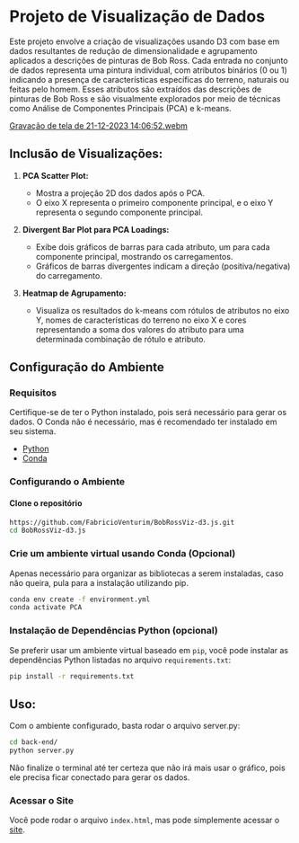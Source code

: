 # Projeto de Visualização de Dados

Este projeto envolve a criação de visualizações usando D3 com base em dados resultantes de redução de dimensionalidade e agrupamento aplicados a descrições de pinturas de Bob Ross. Cada entrada no conjunto de dados representa uma pintura individual, com atributos binários (0 ou 1) indicando a presença de características específicas do terreno, naturais ou feitas pelo homem. Esses atributos são extraídos das descrições de pinturas de Bob Ross e são visualmente explorados por meio de técnicas como Análise de Componentes Principais (PCA) e k-means.

[Gravação de tela de 21-12-2023 14:06:52.webm](https://github.com/FabricioVenturim/BobRossViz-d3/assets/86852019/23bda1cd-890d-4674-83cc-3c50b2da2e0a)

## Inclusão de Visualizações:

1. **PCA Scatter Plot:**
   - Mostra a projeção 2D dos dados após o PCA.
   - O eixo X representa o primeiro componente principal, e o eixo Y representa o segundo componente principal.

2. **Divergent Bar Plot para PCA Loadings:**
   - Exibe dois gráficos de barras para cada atributo, um para cada componente principal, mostrando os carregamentos.
   - Gráficos de barras divergentes indicam a direção (positiva/negativa) do carregamento.

3. **Heatmap de Agrupamento:**
   - Visualiza os resultados do k-means com rótulos de atributos no eixo Y, nomes de características do terreno no eixo X e cores representando a soma dos valores do atributo para uma determinada combinação de rótulo e atributo.

## Configuração do Ambiente

### Requisitos

Certifique-se de ter o Python instalado, pois será necessário para gerar os dados. O Conda não é necessário, mas é recomendado ter instalado em seu sistema.

- [Python](https://www.python.org/downloads/)
- [Conda](https://docs.conda.io/en/latest/miniconda.html)

### Configurando o Ambiente

#### Clone o repositório

```bash
https://github.com/FabricioVenturim/BobRossViz-d3.js.git
cd BobRossViz-d3.js
```


### Crie um ambiente virtual usando Conda (Opcional)

Apenas necessário para organizar as bibliotecas a serem instaladas, caso não queira, pula para a instalação utilizando pip.

```bash
conda env create -f environment.yml
conda activate PCA
```

### Instalação de Dependências Python (opcional)
Se preferir usar um ambiente virtual baseado em `pip`, você pode instalar as dependências Python listadas no arquivo `requirements.txt`:

```bash
pip install -r requirements.txt
```

## Uso:

Com o ambiente configurado, basta rodar o arquivo server.py:

```bash
cd back-end/
python server.py
```
Não finalize o terminal até ter certeza que não irá mais usar o gráfico, pois ele precisa ficar conectado para gerar os dados.

### Acessar o Site

Você pode rodar o arquivo `index.html`, mas pode simplemente acessar o [site](https://fabricioventurim.github.io/BobRossViz-d3/).



